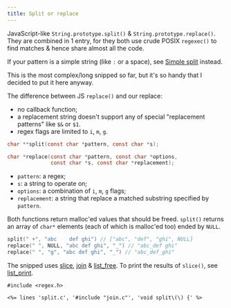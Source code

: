 ```yaml
---
title: Split or replace
---
```


JavaScript-like `String.prototype.split()` &
`String.prototype.replace()`. They are combined in 1 entry, for they
both use crude POSIX `regexec()` to find matches & hence share almost
all the code.

If your pattern is a simple string (like `:` or a space), see [Simple
split](#simple_split) instead.

This is the most complex/long snipped so far, but it's so handy that I
decided to put it here anyway.

The difference between JS `replace()` and our replace:

* no callback function;
* a replacement string doesn't support any of special "replacement
  patterns" like `$&` or `$1`.
* regex flags are limited to `i`, `m`, `g`.


```c
char **split(const char *pattern, const char *s);

char *replace(const char *pattern, const char *options,
              const char *s, const char *replacement);
```

* `pattern`: a regex;
* `s`: a string to operate on;
* `options`: a combination of `i`, `m`, `g` flags;
* `replacement`: a string that replace a matched substring specified by
  `pattern`.

Both functions return malloc'ed values that should be freed. `split()`
returns an array of `char*` elements (each of which is malloc'ed too)
ended by `NULL`.

```c
split(" +", "abc    def ghi") // ["abc", "def", "ghi", NULL]
replace(" ", NULL, "abc def ghi", "_") // "abc_def ghi"
replace(" ", "g", "abc def ghi", "_") // "abc_def_ghi"
```

The snipped uses [slice](#slice), [join](#join) &
[list_free](#str_vector_utils). To print the results of `slice()`, see
[list_print](#str_vector_utils).

~~~
#include <regex.h>

<%= lines 'split.c', '#include "join.c"', 'void split\(\) {' %>
~~~
